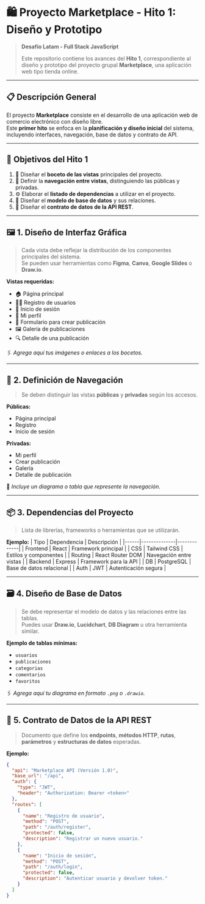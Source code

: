 # 🛍️ Proyecto Marketplace - Hito 1: Diseño y Prototipo

> **Desafío Latam - Full Stack JavaScript**
>
> Este repositorio contiene los avances del **Hito 1**, correspondiente al diseño y prototipo del proyecto grupal **Marketplace**, una aplicación web tipo tienda online.

---

## 📋 Descripción General

El proyecto **Marketplace** consiste en el desarrollo de una aplicación web de comercio electrónico con diseño libre.  
Este **primer hito** se enfoca en la **planificación y diseño inicial** del sistema, incluyendo interfaces, navegación, base de datos y contrato de API.

---

## 🎯 Objetivos del Hito 1

1. 🎨 Diseñar el **boceto de las vistas** principales del proyecto.  
2. 🔗 Definir la **navegación entre vistas**, distinguiendo las públicas y privadas.  
3. ⚙️ Elaborar el **listado de dependencias** a utilizar en el proyecto.  
4. 🧩 Diseñar el **modelo de base de datos** y sus relaciones.  
5. 📡 Diseñar el **contrato de datos de la API REST**.

---

## 🖼️ 1. Diseño de Interfaz Gráfica

> Cada vista debe reflejar la distribución de los componentes principales del sistema.  
> Se pueden usar herramientas como **Figma**, **Canva**, **Google Slides** o **Draw.io**.

**Vistas requeridas:**
- 🏠 Página principal  
- 🧑‍💻 Registro de usuarios  
- 🔑 Inicio de sesión  
- 🙍 Mi perfil  
- 📝 Formulario para crear publicación  
- 🖼️ Galería de publicaciones  
- 🔍 Detalle de una publicación  

🖇️ *Agrega aquí tus imágenes o enlaces a los bocetos.*

---

## 🧭 2. Definición de Navegación

> Se deben distinguir las vistas **públicas** y **privadas** según los accesos.

**Públicas:**
- Página principal  
- Registro  
- Inicio de sesión  

**Privadas:**
- Mi perfil  
- Crear publicación  
- Galería  
- Detalle de publicación  

📄 *Incluye un diagrama o tabla que represente la navegación.*

---

## 📦 3. Dependencias del Proyecto

> Lista de librerías, frameworks o herramientas que se utilizarán.

**Ejemplo:**
| Tipo | Dependencia | Descripción |
|------|--------------|-------------|
| Frontend | React | Framework principal |
| CSS | Tailwind CSS | Estilos y componentes |
| Routing | React Router DOM | Navegación entre vistas |
| Backend | Express | Framework para la API |
| DB | PostgreSQL | Base de datos relacional |
| Auth | JWT | Autenticación segura |


---

## 🗃️ 4. Diseño de Base de Datos

> Se debe representar el modelo de datos y las relaciones entre las tablas.  
> Puedes usar **Draw.io**, **Lucidchart**, **DB Diagram** u otra herramienta similar.



**Ejemplo de tablas mínimas:**
- `usuarios`
- `publicaciones`
- `categorias`
- `comentarios`
- `favoritos`

🖇️ *Agrega aquí tu diagrama en formato `.png` o `.drawio`.*

---

## 🔐 5. Contrato de Datos de la API REST

> Documento que define los **endpoints**, **métodos HTTP**, **rutas**, **parámetros** y **estructuras de datos** esperadas.



**Ejemplo:**
```json
{
  "api": "Marketplace API (Versión 1.0)",
  "base_url": "/api",
  "auth": {
    "type": "JWT",
    "header": "Authorization: Bearer <token>"
  },
  "routes": [
    {
      "name": "Registro de usuario",
      "method": "POST",
      "path": "/auth/register",
      "protected": false,
      "description": "Registrar un nuevo usuario."
    },
    {
      "name": "Inicio de sesión",
      "method": "POST",
      "path": "/auth/login",
      "protected": false,
      "description": "Autenticar usuario y devolver token."
    }
  ]
}

